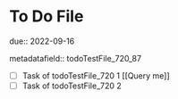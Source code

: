 # To Do File

due:: 2022-09-16

metadatafield:: todoTestFile_720\_87

- [ ] Task of todoTestFile_720 1 [[Query me]]
- [ ] Task of todoTestFile_720 2
